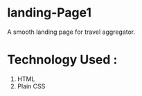 # landing-Page1

A smooth landing page for travel aggregator. 

# Technology Used :
1. HTML 
2. Plain CSS
